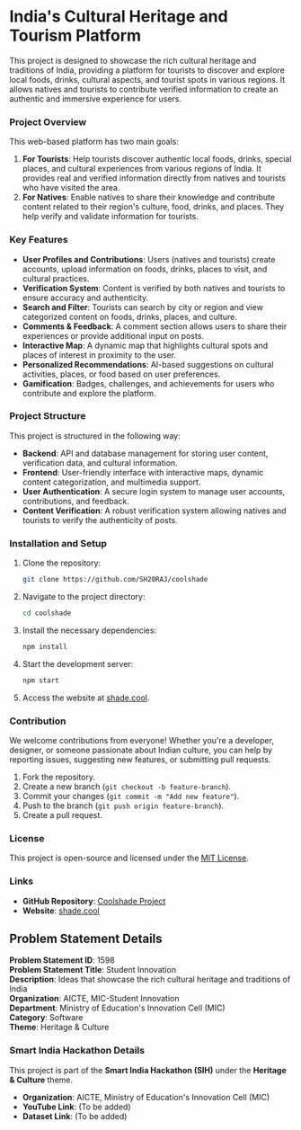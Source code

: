 # India's Cultural Heritage and Tourism Platform

This project is designed to showcase the rich cultural heritage and traditions of India, providing a platform for tourists to discover and explore local foods, drinks, cultural aspects, and tourist spots in various regions. It allows natives and tourists to contribute verified information to create an authentic and immersive experience for users.

### Project Overview

This web-based platform has two main goals:
1. **For Tourists**: Help tourists discover authentic local foods, drinks, special places, and cultural experiences from various regions of India. It provides real and verified information directly from natives and tourists who have visited the area.
2. **For Natives**: Enable natives to share their knowledge and contribute content related to their region's culture, food, drinks, and places. They help verify and validate information for tourists.

### Key Features

- **User Profiles and Contributions**: Users (natives and tourists) create accounts, upload information on foods, drinks, places to visit, and cultural practices.
- **Verification System**: Content is verified by both natives and tourists to ensure accuracy and authenticity.
- **Search and Filter**: Tourists can search by city or region and view categorized content on foods, drinks, places, and culture.
- **Comments & Feedback**: A comment section allows users to share their experiences or provide additional input on posts.
- **Interactive Map**: A dynamic map that highlights cultural spots and places of interest in proximity to the user.
- **Personalized Recommendations**: AI-based suggestions on cultural activities, places, or food based on user preferences.
- **Gamification**: Badges, challenges, and achievements for users who contribute and explore the platform.

### Project Structure

This project is structured in the following way:

- **Backend**: API and database management for storing user content, verification data, and cultural information.
- **Frontend**: User-friendly interface with interactive maps, dynamic content categorization, and multimedia support.
- **User Authentication**: A secure login system to manage user accounts, contributions, and feedback.
- **Content Verification**: A robust verification system allowing natives and tourists to verify the authenticity of posts.
  
### Installation and Setup

1. Clone the repository:

    ```bash
    git clone https://github.com/SH20RAJ/coolshade
    ```

2. Navigate to the project directory:

    ```bash
    cd coolshade
    ```

3. Install the necessary dependencies:

    ```bash
    npm install
    ```

4. Start the development server:

    ```bash
    npm start
    ```

5. Access the website at [shade.cool](https://shade.cool).

### Contribution

We welcome contributions from everyone! Whether you're a developer, designer, or someone passionate about Indian culture, you can help by reporting issues, suggesting new features, or submitting pull requests.

1. Fork the repository.
2. Create a new branch (`git checkout -b feature-branch`).
3. Commit your changes (`git commit -m "Add new feature"`).
4. Push to the branch (`git push origin feature-branch`).
5. Create a pull request.

### License

This project is open-source and licensed under the [MIT License](LICENSE).

### Links

- **GitHub Repository**: [Coolshade Project](https://github.com/SH20RAJ/coolshade)
- **Website**: [shade.cool](https://shade.cool)

## Problem Statement Details

**Problem Statement ID**: 1598  
**Problem Statement Title**: Student Innovation  
**Description**: Ideas that showcase the rich cultural heritage and traditions of India  
**Organization**: AICTE, MIC-Student Innovation  
**Department**: Ministry of Education's Innovation Cell (MIC)  
**Category**: Software  
**Theme**: Heritage & Culture

### Smart India Hackathon Details

This project is part of the **Smart India Hackathon (SIH)** under the **Heritage & Culture** theme.

- **Organization**: AICTE, Ministry of Education's Innovation Cell (MIC)
- **YouTube Link**: (To be added)
- **Dataset Link**: (To be added)